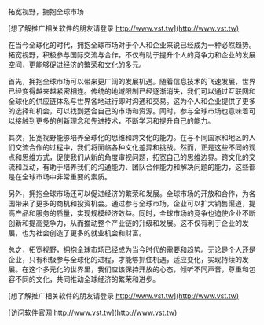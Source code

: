 拓宽视野，拥抱全球市场

[想了解推广相关软件的朋友请登录 http://www.vst.tw](http://www.vst.tw)

在当今全球化的时代，拥抱全球市场对于个人和企业来说已经成为一种必然趋势。拓宽视野，积极参与国际交流与合作，不仅有助于提升个人的竞争力和企业的发展空间，更能够促进经济的繁荣和文化的多元。

首先，拥抱全球市场可以带来更广阔的发展机遇。随着信息技术的飞速发展，世界已经变得越来越紧密相连。传统的地域限制已经逐渐消失，我们可以通过互联网和全球化的供应链体系与世界各地进行即时沟通和交易。这为个人和企业提供了更多的选择和机会，可以找到适合自己的市场和资源。同时，参与全球市场也意味着可以接触到更多的创新理念和先进技术，不断学习和提升自己的能力。

其次，拓宽视野能够培养全球化的思维和跨文化的能力。在与不同国家和地区的人们交流合作的过程中，我们将面临各种文化差异和挑战。然而，正是这些不同的观点和思维方式，促使我们从新的角度审视问题，拓宽自己的思维边界。跨文化的交流和互动，有助于培养我们的沟通能力、团队合作能力和解决问题的能力，这些都是在全球市场中非常重要的素质。

另外，拥抱全球市场还可以促进经济的繁荣和发展。全球市场的开放和合作，为各国带来了更多的商机和投资机会。通过参与全球市场，企业可以扩大销售渠道，提高产品和服务的质量，实现规模经济效益。同时，全球市场的竞争也迫使企业不断创新和提高竞争力，从而推动整个产业链的升级和发展。这不仅有利于企业的发展，也为社会创造了更多的就业机会和财富。

总之，拓宽视野，拥抱全球市场已经成为当今时代的需要和趋势。无论是个人还是企业，只有积极参与全球化的进程，才能够抓住机遇，适应变化，实现持续的发展。在这个多元化的世界里，我们应该保持开放的心态，倾听不同声音，尊重和包容不同的文化，共同推动全球经济的繁荣和进步。

[想了解推广相关软件的朋友请登录 http://www.vst.tw](http://www.vst.tw)


[访问软件官网 http://www.vst.tw](http://www.vst.tw)
